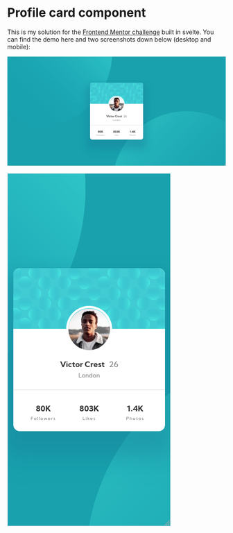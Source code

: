 # Profile card component

This is my solution for the [Frontend Mentor challenge](https://www.frontendmentor.io/challenges/profile-card-component-cfArpWshJ) built in svelte.
You can find the demo here and two screenshots down below (desktop and mobile):

![](public/assets/readme_img/FM_card_component_web.png)

![](public/assets/readme_img/FM_card_component_mobile.png)
